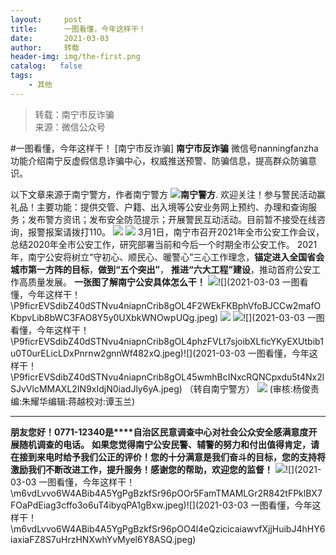 ```yaml
---
layout:     post
title:      一图看懂，今年这样干！
date:       2021-03-03
author:     转载
header-img: img/the-first.png
catalog:   false
tags:
    - 其他
---
```


<blockquote><p>转载：南宁市反诈骗<br>
来源：微信公众号</p></blockquote>

#一图看懂，今年这样干！
[南宁市反诈骗]
**南宁市反诈骗**
微信号nanningfanzha
功能介绍南宁反虚假信息诈骗中心，权威推送预警、防骗信息，提高群众防骗意识。

以下文章来源于南宁警方，作者南宁警方
![](http://wx.qlogo.cn/mmhead/Q3auHgzwzM4GbPAsaXUjRNj7b3qicZbC9VBvbTYo3fy3ynM7oXb0KDw/0)**南宁警方**.
欢迎关注！参与警民活动赢礼品！主要功能：提供交管、户籍、出入境等公安业务网上预约、办理和查询服务；发布警方资讯；发布安全防范提示；开展警民互动活动。目前暂不接受在线咨询，报警报案请拨打110。
![]({{site.baseurl}}/postimg/m6vdLvvo6W4ABib4A5YgPgBzkfSr96pOOXibHd9qZibmS27V9cSI1QEZ4u6hN4QUlD4gXDql3fJ9vqyBD37j8MFjA.gif)
![]({{site.baseurl}}/postimg/P9ficrEVSdibacrqiak8c8RKfNZxjI2h4GxQB7zYFrJHdtQUI5icI4KCPe3ENzsz9WicuYiaCebewNeRSuywt7meJhAw.png)
3月1日，南宁市召开2021年全市公安工作会议，总结2020年全市公安工作，研究部署当前和今后一个时期全市公安工作。
2021年，南宁公安将树立“守初心、顺民心、暖警心”三心工作理念，**锚定进入全国省会城市第一方阵的目标**，**做到“五个突出”**，
**推进“六大工程”建设**，推动首府公安工作高质量发展。
**一张图了解南宁公安具体怎么干！**
![]({{site.baseurl}}/postimg/P9ficrEVSdibZ40dSTNvu4niapnCrib8gOL4IUUSP19OhGCyicvlXCNuE12u1eYVWic6CTj6mLEuOhItZtnwHTjUH74Q.jpeg)![](2021-03-03
一图看懂，今年这样干！\\P9ficrEVSdibZ40dSTNvu4niapnCrib8gOL4F2WEkFKBphVfoBJCCw2mafOKbpvLib8bWC3FAO8Y5y0UXbkWNOwpUQg.jpeg)
![]({{site.baseurl}}/postimg/P9ficrEVSdibZ40dSTNvu4niapnCrib8gOL4aHBm3g02Buo3JKaVeOt5OaicsjZwAnareFxQwTFAjx3Q1za0897y93A.jpeg)
![]({{site.baseurl}}/postimg/P9ficrEVSdibZ40dSTNvu4niapnCrib8gOL4Qp9d5T55sLIL4xNTvZvicHcnMY3XUQeVKDsgicTU3NtEmGpicVDKC7Wfg.jpeg)![](2021-03-03
一图看懂，今年这样干！\\P9ficrEVSdibZ40dSTNvu4niapnCrib8gOL4phzFVLt7sjoibXLficYKyEXUtbib1u0T0urELicLDxPnrnw2gnnWf482xQ.jpeg)![](2021-03-03
一图看懂，今年这样干！\\P9ficrEVSdibZ40dSTNvu4niapnCrib8gOL45wmhBcINxcRQNCpxdu5t4Nx2lSJvVlcMMAXL2IN9xIdjN0iadJly6yA.jpeg)
（转自南宁警方）
![]({{site.baseurl}}/postimg/m6vdLvvo6W4ABib4A5YgPgBzkfSr96pOO5jDpsQXevm5btJ5XSWCoiaiaJ2pzGzUXzS3Qhs4uMgYNrDqFpr12Wia5w.jpeg)
(审核:杨俊责编:朱耀华编辑:蒋越校对:谭玉兰)
***
**朋友您好！0771-12340是****自治区民意调查中心对社会公众安全感满意度开展随机调查的电话。**
**如果您觉得南宁公安民警、辅警的努力和付出值得肯定，请在接到来电时给予我们公正的评价！您的十分满意是我们奋斗的目标，您的支持将激励我们不断改进工作，提升服务！感谢您的帮助，欢迎您的监督！**
![]({{site.baseurl}}/postimg/m6vdLvvo6W4ABib4A5YgPgBzkfSr96pOOnpbLh2hcS0IVBhSXwDbueVxIrD7ApgThFT5es7JVkhRxTQXWJQeAeA.jpeg)![](2021-03-03
一图看懂，今年这样干！\\m6vdLvvo6W4ABib4A5YgPgBzkfSr96pOOr5FamTMAMLGr2R842tFPklBX7FOaPdEiag3cffo3o6uT4ibyqPA1gBxw.jpeg)![](2021-03-03
一图看懂，今年这样干！\\m6vdLvvo6W4ABib4A5YgPgBzkfSr96pOO4l4eQzicicaiawvfXjjHuibJ4hHY6iaxiaFZ8S7uHrzHNXwhYvMyel6Y8ASQ.jpeg)
